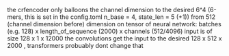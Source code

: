 the crfencoder only balloons the channel dimension to the desired 6^4 (6-mers, this is set in the config.toml n_base = 4, state_len = 5 (+1)) from 512 (channel dimension before)
dimension on tensor of neural network: batches (e.g. 128) x length_of_sequence (2000) x channels (512/4096)
input is of size 128 x 1 x 12000
the convolutions get the input to the desired 128 x 512 x 2000 , transformers probuably dont change that
